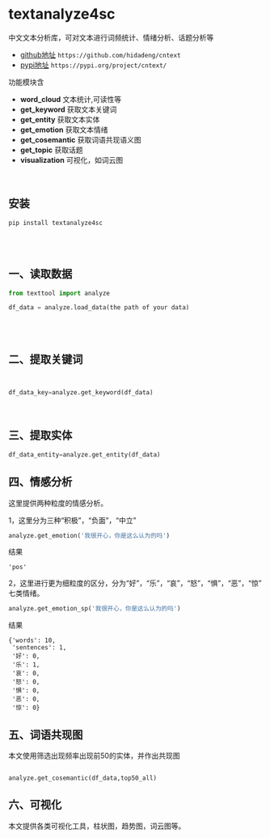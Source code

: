 # textanalyze4sc

中文文本分析库，可对文本进行词频统计、情绪分析、话题分析等

- [github地址](https://github.com/martin6336/textanalyze4sc) ``https://github.com/hidadeng/cntext``
- [pypi地址](https://pypi.org/project/textanalyze4sc/)  ``https://pypi.org/project/cntext/``


功能模块含


- **word_cloud**  文本统计,可读性等
- **get_keyword**  获取文本关键词
- **get_entity** 获取文本实体
- **get_emotion**  获取文本情绪
- **get_cosemantic**  获取词语共现语义图
- **get_topic**  获取话题
- **visualization** 可视化，如词云图



<br>

## 安装

```
pip install textanalyze4sc
```


<br><br>

## 一、读取数据



```python
from texttool import analyze

df_data = analyze.load_data(the path of your data)
```




<br><br>

## 二、提取关键词


```python


df_data_key=analyze.get_keyword(df_data)
```


<br>

## 三、提取实体

```python
df_data_entity=analyze.get_entity(df_data)

```




## 四、情感分析
这里提供两种粒度的情感分析。

1，这里分为三种“积极”，“负面”，“中立”
```python
analyze.get_emotion('我很开心，你是这么认为的吗')

```

结果

```
'pos'
```

2，这里进行更为细粒度的区分，分为“好”，“乐”，“哀”，“怒”，“惧”，“恶”，“惊” 七类情绪。
```python
analyze.get_emotion_sp('我很开心，你是这么认为的吗')

```

结果

```
{'words': 10,
 'sentences': 1,
 '好': 0,
 '乐': 1,
 '哀': 0,
 '怒': 0,
 '惧': 0,
 '恶': 0,
 '惊': 0}
```


## 五、词语共现图

本文使用筛选出现频率出现前50的实体，并作出共现图
<br>

```

analyze.get_cosemantic(df_data,top50_all)
```




## 六、可视化
本文提供各类可视化工具，柱状图，趋势图，词云图等。

